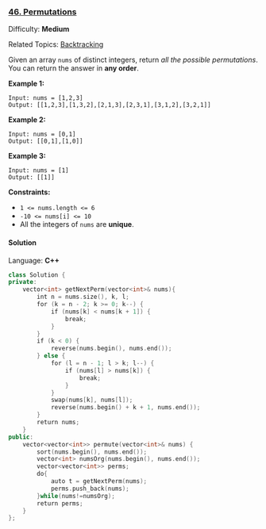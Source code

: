 ### [46\. Permutations](https://leetcode.com/problems/permutations/)

Difficulty: **Medium**

Related Topics: [Backtracking](https://leetcode.com/tag/backtracking/)

Given an array `nums` of distinct integers, return _all the possible permutations_. You can return the answer in **any order**.

**Example 1:**

```
Input: nums = [1,2,3]
Output: [[1,2,3],[1,3,2],[2,1,3],[2,3,1],[3,1,2],[3,2,1]]
```

**Example 2:**

```
Input: nums = [0,1]
Output: [[0,1],[1,0]]
```

**Example 3:**

```
Input: nums = [1]
Output: [[1]]
```

**Constraints:**

- `1 <= nums.length <= 6`
- `-10 <= nums[i] <= 10`
- All the integers of `nums` are **unique**.

#### Solution

Language: **C++**

```c++
class Solution {
private:
    vector<int> getNextPerm(vector<int>& nums){
        int n = nums.size(), k, l;
        for (k = n - 2; k >= 0; k--) {
            if (nums[k] < nums[k + 1]) {
                break;
            }
        }
        if (k < 0) {
            reverse(nums.begin(), nums.end());
        } else {
            for (l = n - 1; l > k; l--) {
                if (nums[l] > nums[k]) {
                    break;
                }
            }
            swap(nums[k], nums[l]);
            reverse(nums.begin() + k + 1, nums.end());
        }
        return nums;
    }
public:
    vector<vector<int>> permute(vector<int>& nums) {
        sort(nums.begin(), nums.end());
        vector<int> numsOrg(nums.begin(), nums.end());
        vector<vector<int>> perms;
        do{
            auto t = getNextPerm(nums);
            perms.push_back(nums);
        }while(nums!=numsOrg);
        return perms;
    }
};
```
